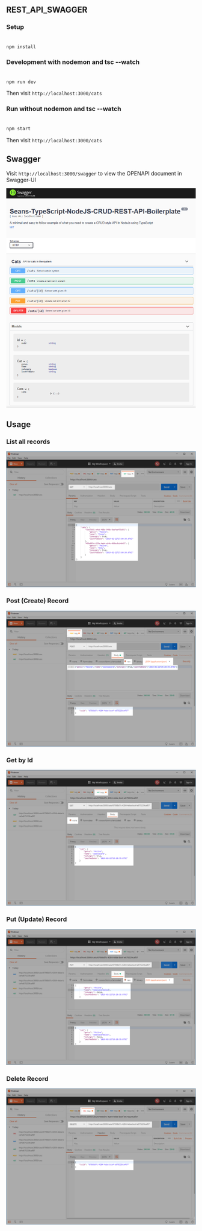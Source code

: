
## REST_API_SWAGGER
  

### Setup

  

```bash

npm install

```

  

### Development with nodemon and tsc --watch

  

```bash

npm run dev

```

  

Then visit `http://localhost:3000/cats`

  

### Run without nodemon and tsc --watch

  

```bash

npm start

```

  

Then visit `http://localhost:3000/cats`

  

## Swagger

  

Visit `http://localhost:3000/swagger` to view the OPENAPI document in Swagger-UI

![Swagger-UI](docs/swagger.png)

  
  
  



## Usage

  

### List all records

![Example Get all records](docs/get-example.png)

  
  

### Post (Create) Record

![Example Post (Create) new record](docs/post-example.png)

  
  

### Get by Id

![Example Get by ID](docs/get-id-example.png)

  
  

### Put (Update) Record

![Example Put (Update)](docs/put-example.png)

  
  

### Delete Record

![Example Delete](docs/delete-example.png)

  
